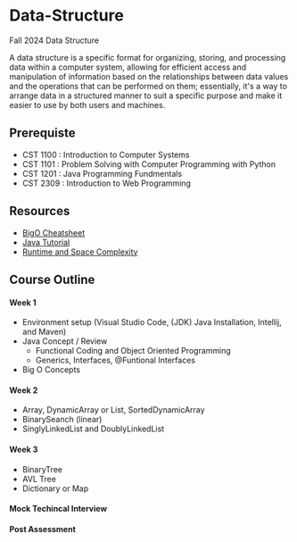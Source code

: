 # Data-Structure
Fall 2024 Data Structure

A data structure is a specific format for organizing, storing, and processing data within a computer system, allowing for efficient access and manipulation of information based on the relationships between data values and the operations that can be performed on them; essentially, it's a way to arrange data in a structured manner to suit a specific purpose and make it easier to use by both users and machines.

## Prerequiste
  *  CST 1100 : Introduction to Computer Systems
  *  CST 1101 : Problem Solving with Computer Programming with Python
  *  CST 1201 : Java Programming Fundmentals
  *  CST 2309 : Introduction to Web Programming    

## Resources
  *  [BigO Cheatsheet](https://www.bigocheatsheet.com/)
  *  [Java Tutorial](https://www.w3schools.com/java/)
  *  [Runtime and Space Complexity](https://www.linkedin.com/pulse/big-o-notation-time-complexity-algorithm-vikas-kumar)

## Course Outline

#### Week 1
  *  Environment setup (Visual Studio Code, (JDK) Java Installation, Intellij, and Maven)
  *  Java Concept / Review
      * Functional Coding and Object Oriented Programming
      * Generics, Interfaces, @Funtional Interfaces
  *  Big O Concepts    
    
#### Week 2
  *  Array, DynamicArray or List, SortedDynamicArray
  *  BinarySeanch (linear)
  *  SinglyLinkedList and DoublyLinkedList
    
#### Week 3
  *  BinaryTree
  *  AVL Tree
  *  Dictionary or Map
#### Mock Techincal Interview
#### Post Assessment

